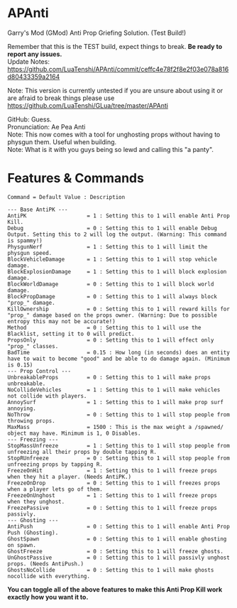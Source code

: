 # APAnti
Garry's Mod (GMod) Anti Prop Griefing Solution. (Test Build!)

Remember that this is the TEST build, expect things to break. **Be ready to report any issues.**<br/>
Update Notes: https://github.com/LuaTenshi/APAnti/commit/ceffc4e78f2f8e2f03e078a816d80433359a2164


Note: This version is currently untested if you are unsure about using it or are afraid to break things please use https://github.com/LuaTenshi/GLua/tree/master/APAnti

GitHub: Guess.<br/>
Pronunciation: Ae Pea Anti<br/>
Note: This now comes with a tool for unghosting props without having to physgun them. Useful when building.<br/>
Note: What is it with you guys being so lewd and calling this "a panty".<br/>

# Features & Commands
    Command = Default Value : Description
    
    --- Base AntiPK ---
    AntiPK                   = 1 : Setting this to 1 will enable Anti Prop Kill.
    Debug                    = 0 : Setting this to 1 will enable Debug Output. Setting this to 2 will log the output. (Warning: This command is spammy!)
    PhysgunNerf              = 1 : Setting this to 1 will limit the physgun speed.
    BlockVehicleDamage       = 1 : Setting this to 1 will stop vehicle damage.
    BlockExplosionDamage     = 1 : Setting this to 1 will block explosion damage.
    BlockWorldDamage         = 0 : Setting this to 1 will block world damage.
    BlockPropDamage          = 0 : Setting this to 1 will always block "prop_" damage.
    KillOwnership            = 0 : Setting this to 1 will reward kills for "prop_" damage based on the props owner. (Warning: Due to possible entropy this may not be accurate!)
    Method                   = 0 : Setting this to 1 will use the Blacklist, setting it to 0 will predict.
    PropsOnly                = 0 : Setting this to 1 will effect only "prop_" classes.
    BadTime                  = 0.15 : How long (in seconds) does an entity have to wait to become "good" and be able to do damage again. (Minimum is 0.15)
    --- Prop Control ---
    UnbreakableProps         = 0 : Setting this to 1 will make props unbreakable.
    NoCollideVehicles        = 1 : Setting this to 1 will make vehicles not collide with players.
    AnnoySurf                = 1 : Setting this to 1 will make prop surf annoying.
    NoThrow                  = 0 : Setting this to 1 will stop people from throwing props.
    MaxMass                  = 1500 : This is the max weight a /spawned/ object may have. Minimum is 1, 0 Disables.
    --- Freezing ---
    StopMassUnfreeze         = 1 : Setting this to 1 will stop people from unfreezing all their props by double tapping R.
    StopRUnfreeze            = 0 : Setting this to 1 will stop people from unfreezing props by tapping R.
    FreezeOnHit              = 1 : Setting this to 1 will freeze props when they hit a player. (Needs AntiPK.)
    FreezeOnDrop             = 0 : Setting this to 1 will freezes props when a player lets go of them.
    FreezeOnUnghost          = 1 : Setting this to 1 will freeze props when they unghost.
    FreezePassive            = 0 : Setting this to 1 will freeze props passivly.
    --- Ghosting ---
    AntiPush                 = 0 : Setting this to 1 will enable Anti Prop Push (Ghosting).
    GhostSpawn               = 0 : Setting this to 1 will enable ghosting on spawn.
    GhostFreeze              = 0 : Setting this to 1 will freeze ghosts.
    UnGhostPassive           = 0 : Setting this to 1 will passivly unghost props. (Needs AntiPush.)
    GhostsNoCollide          = 0 : Setting this to 1 will make ghosts nocollide with everything.

**You can toggle all of the above features to make this Anti Prop Kill work exactly how you want it to.**
